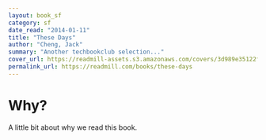 ```yaml
---
layout: book_sf
category: sf
date_read: "2014-01-11"
title: "These Days"
author: "Cheng, Jack"
summary: "Another techbookclub selection..."
cover_url: https://readmill-assets.s3.amazonaws.com/covers/3d989e35122f357f223c8b7e8c7ea975-original.png?1363386909
permalink_url: https://readmill.com/books/these-days
---
```


# Why?
A little bit about why we read this book.


